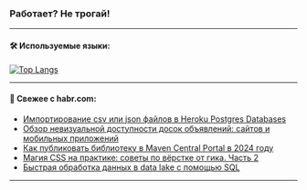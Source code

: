 ### Работает? Не трогай!

---
<!--
#### 🛠️ Technical stack:

![Java](https://img.shields.io/badge/Java-informational?logo=Oracle&style=flat&logoColor=white&color=FF4500)
![Kotlin](https://img.shields.io/badge/Kotlin-informational?logo=Kotlin&style=flat&logoColor=white&color=774D97)
![TS](https://img.shields.io/badge/TypeScript-informational?logo=typeScript&style=flat&logoColor=black&color=017acc)
![Python](https://img.shields.io/badge/Python-informational?logo=Python&style=flat&logoColor=black&color=ffdd54) <br>
![Spring](https://img.shields.io/badge/Spring-informational?logo=Spring&style=flat&logoColor=white&color=6DB33F) 
![SpringBoot](https://img.shields.io/badge/SpringBoot-informational?logo=SpringBoot&style=flat&logoColor=white&color=6DB33F)
![Nest](https://img.shields.io/badge/NestJS-informational?logo=NestJS&style=flat&logoColor=white&color=E0234E) 
![NodeJS](https://img.shields.io/badge/NodeJS-informational?logo=node.js&style=flat&logoColor=white&color=70A760)<br>
![PostgreSQL](https://img.shields.io/badge/PostgreSQL-informational?logo=PostgreSQL&style=flat&logoColor=white&color=DAA520)
![MongoDB](https://img.shields.io/badge/MongoDB-informational?logo=MongoDB&style=flat&logoColor=white&color=870000)
![Apache](https://img.shields.io/badge/Apache-informational?logo=apache&style=flat&logoColor=white&color=f74e28)

___ 
-->

#### 🛠️ Используемые языки:

[![Top Langs](https://github-readme-stats-u2qms2cxw-advtsettinggmailcoms-projects.vercel.app/api/top-langs/?username=zloylis&langs_count=10&hide_title=true&title_color=e6edf3&size_weight=0.5&count_weight=0.5&layout=compact&hide_progress=true&hide_border=true&theme=dracula)](https://github.com/zloylis)

<!---


####  :octocat:&nbsp;&nbsp; Статистика:

![GitHub stats](https://github-readme-stats-u2qms2cxw-advtsettinggmailcoms-projects.vercel.app/api?username=zloylis&show_icons=true&hide_border=true&theme=dracula&title_color=e6edf3&include_all_commits=true&count_private=true&hide_rank=false&hide_title=true&rank_icon=github)
-->
---

#### 💬 Свежее с habr.com:

<!-- BLOG-POST-LIST:START -->
- [Импортирование csv или json файлов в Heroku Postgres Databases](https://habr.com/ru/articles/830818/?utm_source=habrahabr&utm_medium=rss&utm_campaign=830818)
- [Обзор невизуальной доступности досок объявлений: сайтов и мобильных приложений](https://habr.com/ru/articles/830780/?utm_source=habrahabr&utm_medium=rss&utm_campaign=830780)
- [Как публиковать библиотеку в Maven Central Portal в 2024 году](https://habr.com/ru/articles/830630/?utm_source=habrahabr&utm_medium=rss&utm_campaign=830630)
- [Магия CSS на практике: советы по вёрстке от гика. Часть 2](https://habr.com/ru/companies/ruvds/articles/829174/?utm_source=habrahabr&utm_medium=rss&utm_campaign=829174)
- [Быстрая обработка данных в data lake с помощью SQL](https://habr.com/ru/companies/oleg-bunin/articles/828836/?utm_source=habrahabr&utm_medium=rss&utm_campaign=828836)
<!-- BLOG-POST-LIST:END -->

---
